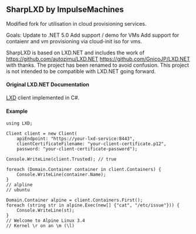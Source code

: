 ## SharpLXD by ImpulseMachines  
Modified fork for utilisation in cloud provisioning services.  

Goals:
Update to .NET 5.0
Add support / demo for VMs
Add support for contaienr and vm provisioning via cloud-init iso for vms.

SharpLXD is based on LXD.NET and includes the work of https://github.com/autozimu/LXD.NET https://github.com/GnicoJP/LXD.NET with thanks.
The project has been renamed to avoid confusion. This project is not intended to be compatible with LXD.NET going forward.

#### Original LXD.NET Documentation
<!---
[![Build status](https://ci.appveyor.com/api/projects/status/d9hk73a1opdlhxp9?svg=true)](https://ci.appveyor.com/project/JunfengLi/lxd-net)
[![NuGet version](https://badge.fury.io/nu/lxd.svg)](https://www.nuget.org/packages/LXD)
-->
[LXD](http://www.ubuntu.com/cloud/lxd) client implemented in C#.

<!---
### Usage

This module is available as a [NuGet package](https://www.nuget.org/packages/LXD/). One can install it using NuGet Package Console window,

```
PM> Install-Package LXD
```
-->

#### Example

```CSharp
using LXD;

Client client = new Client(
    apiEndpoint: "https://your-lxd-service:8443",
    clientCertificateFilename: "your-client-certificate.p12",
    password: "your-client-certificate-password");

Console.WriteLine(client.Trusted); // true

foreach (Domain.Container container in client.Containers) {
    Console.WriteLine(container.Name);
}
// alpline
// ubuntu

Domain.Container alpine = client.Containers.First();
foreach (string str in alpine.Exec(new[] {"cat", "/etc/issue"})) {
    Console.WriteLine(st);
}
// Welcome to Alpine Linux 3.4
// Kernel \r on an \m (\l)
```
